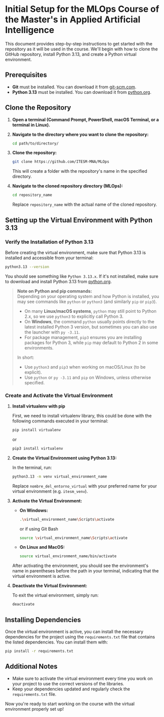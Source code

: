 
# Initial Setup for the MLOps Course of the Master's in Applied Artificial Intelligence

This document provides step-by-step instructions to get started with the repository as it will be used in the course. We'll begin with how to clone the GitHub repository, install Python 3.13, and create a Python virtual environment.

## Prerequisites

- **Git** must be installed. You can download it from [git-scm.com](https://git-scm.com/).
- **Python 3.13** must be installed. You can download it from [python.org](https://www.python.org/downloads/).

## Clone the Repository

1. **Open a terminal (Command Prompt, PowerShell, macOS Terminal, or a terminal in Linux).**
2. **Navigate to the directory where you want to clone the repository:**

   ```bash
   cd path/to/directory/
   ```

3. **Clone the repository:**

   ```bash
   git clone https://github.com/ITESM-MNA/MLOps
   ```

   This will create a folder with the repository's name in the specified directory.

4. **Navigate to the cloned repository directory (MLOps):**

   ```bash
   cd repository_name
   ```

   Replace `repository_name` with the actual name of the cloned repository.

## Setting up the Virtual Environment with Python 3.13

### Verify the Installation of Python 3.13

Before creating the virtual environment, make sure that Python 3.13 is installed and accessible from your terminal:

```bash
python3.13 --version
```

You should see something like `Python 3.13.x`. If it's not installed, make sure to download and install Python 3.13 from [python.org](https://www.python.org/downloads/).


> **Note on Python and pip commands:**  
> Depending on your operating system and how Python is installed, you may see commands like `python` or `python3` (and similarly `pip` or `pip3`).  
>
> - On many **Linux/macOS systems**, `python` may still point to Python 2.x, so we use `python3` to explicitly call Python 3.  
> - On **Windows**, the command `python` usually points directly to the latest installed Python 3 version, but sometimes you can also use the launcher with `py -3.11`.  
> - For package management, `pip3` ensures you are installing packages for Python 3, while `pip` may default to Python 2 in some environments.  
>
> In short:  
> - Use `python3` and `pip3` when working on macOS/Linux (to be explicit).  
> - Use `python` or `py -3.11` and `pip` on Windows, unless otherwise specified.



### Create and Activate the Virtual Environment

1. **Install virtualenv with pip**
   
   First, we need to install virtualenv library, this could be done with the following commands executed in your terminal:

   ```bash
   pip install virtualenv
   ```

   or

   ```bash
   pip3 install virtualenv 
   ```

2. **Create the Virtual Environment using Python 3.13:**

   In the terminal, run:

   ```bash
   python3.13 -m venv virtual_environment_name
   ```

   Replace `nombre_del_entorno_virtual` with your preferred name for your virtual environment (e.g. `itesm_venv`).

3. **Activate the Virtual Environment:**

   - **On Windows:**

     ```bash
     .\virtual_environment_name\Scripts\activate
     ```

     or if using Git Bash

     ```bash
     source \virtual_environment_name\Scripts\activate
     ```

   - **On Linux and MacOS:**

     ```bash
     source virtual_environment_name/bin/activate
     ```

   After activating the environment, you should see the environment's name in parentheses before the path in your terminal, indicating that the virtual environment is active.

4. **Deactivate the Virtual Environment:**

   To exit the virtual environment, simply run:

   ```bash
   deactivate
   ```

## Installing Dependencies

Once the virtual environment is active, you can install the necessary dependencies for the project using the `requirements.txt` file that contains the listed dependencies. You can install them with:

```bash
pip install -r requirements.txt
```

## Additional Notes

- Make sure to activate the virtual environment every time you work on your project to use the correct versions of the libraries.
- Keep your dependencies updated and regularly check the `requirements.txt` file.

Now you're ready to start working on the course with the virtual environment properly set up!
